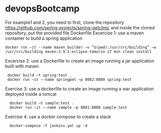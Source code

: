 # devopsBootcamp
For example1 and 2, you need to first, clone the repository https://github.com/spring-projects/spring-petclinic and inside the cloned repository, put the provided file Dockerfile
Excercise 1: use a maven container to build a spring application
  

    docker run –it --name maven_builder –v “$(pwd):/usr/src/building” –w /usr/src/building maven:3.9.1-eclipse-temurin-17 mvn clean install

Excercise 2: use a Dockerfile to create an image running a jar application built with maven

     docker build –t spring:test .
     docker run –it –-name springpet –p 8082:8080 spring:test

Exercise 3: use a dockerfile to create an image running a war application deployed inside a tomcat

      docker build –t sample:test .
      docker run –it –-name sample –p 8081:8080 sample:test

Exercise 4: use a docker compose to create a stack

      docker-compose –f jenkins.yml up -d
